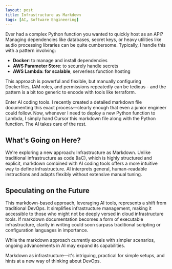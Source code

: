 ```yaml
---
layout: post
title: Infrastructure as Markdown
tags: [AI, Software Engineering]
---
```

<script> 
  (function(i,s,o,g,r,a,m){i['GoogleAnalyticsObject']=r;i[r]=i[r]||function(){
  (i[r].q=i[r].q||[]).push(arguments)},i[r].l=1*new Date();a=s.createElement(o),
  m=s.getElementsByTagName(o)[0];a.async=1;a.src=g;m.parentNode.insertBefore(a,m)
  })(window,document,'script','https://www.google-analytics.com/analytics.js','ga');

  ga('create', 'UA-82391879-1', 'auto');
  ga('send', 'pageview');

</script>

Ever had a complex Python function you wanted to quickly host as an API? Managing dependencies like databases, secret keys, or heavy utilities like audio processing libraries can be quite cumbersome. Typically, I handle this with a pattern involving:

- **Docker**: to manage and install dependencies
- **AWS Parameter Store**: to securely handle secrets
- **AWS Lambda: for scalable**, serverless function hosting

This approach is powerful and flexible, but manually configuring Dockerfiles, IAM roles, and permissions repeatedly can be tedious - and the pattern is a bit too generic to encode with tools like terraform.

Enter AI coding tools. I recently created a detailed markdown file documenting this exact process—clearly enough that even a junior engineer could follow. Now, whenever I need to deploy a new Python function to Lambda, I simply hand Cursor this markdown file along with the Python function. The AI takes care of the rest.

## What's Going on Here?

We're exploring a new approach: Infrastructure as Markdown. Unlike traditional infrastructure as code (IaC), which is highly structured and explicit, markdown combined with AI coding tools offers a more intuitive way to define infrastructure. AI interprets general, human-readable instructions and adapts flexibly without extensive manual tuning.

## Speculating on the Future

This markdown-based approach, leveraging AI tools, represents a shift from traditional DevOps. It simplifies infrastructure management, making it accessible to those who might not be deeply versed in cloud infrastructure tools. If markdown documentation becomes a form of executable infrastructure, clarity in writing could soon surpass traditional scripting or configuration languages in importance.

While the markdown approach currently excels with simpler scenarios, ongoing advancements in AI may expand its capabilities.

Markdown as infrastructure—it's intriguing, practical for simple setups, and hints at a new way of thinking about DevOps.

